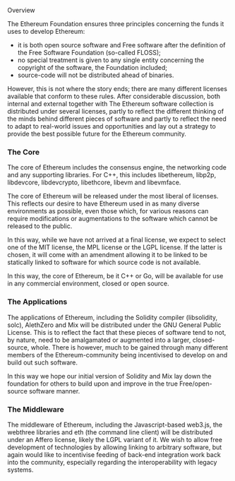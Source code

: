<!-- TITLE: Licensing -->



Overview

The Ethereum Foundation ensures three principles concerning the funds it uses to develop Ethereum:

- it is both open source software and Free software after the definition of the Free Software Foundation (so-called FLOSS);
- no special treatment is given to any single entity concerning the copyright of the software, the Foundation included;
- source-code will not be distributed ahead of binaries.

However, this is not where the story ends; there are many different licenses available that conform to these rules. After considerable discussion, both internal and external together with The Ethereum software collection is distributed under several licenses, partly to reflect the different thinking of the minds behind different pieces of software and partly to reflect the need to adapt to real-world issues and opportunities and lay out a strategy to provide the best possible future for the Ethereum community.

### The Core

The core of Ethereum includes the consensus engine, the networking code and any supporting libraries. For C++, this includes libethereum, libp2p, libdevcore, libdevcrypto, libethcore, libevm and libevmface.

The core of Ethereum will be released under the most liberal of licenses. This reflects our desire to have Ethereum used in as many diverse environments as possible, even those which, for various reasons can require modifications or augmentations to the software which cannot be released to the public.

In this way, while we have not arrived at a final license, we expect to select one of the MIT license, the MPL license or the LGPL license. If the latter is chosen, it will come with an amendment allowing it to be linked to be statically linked to software for which source code is not available.

In this way, the core of Ethereum, be it C++ or Go, will be available for use in any commercial environment, closed or open source. 

### The Applications

The applications of Ethereum, including the Solidity compiler (libsolidity, solc), AlethZero and Mix will be distributed under the GNU General Public License. This is to reflect the fact that these pieces of software tend to not, by nature, need to be amalgamated or augmented into a larger, closed-source, whole. There is however, much to be gained through many different members of the Ethereum-community being incentivised to develop on and build out such software.

In this way we hope our initial version of Solidity and Mix lay down the foundation for others to build upon and improve in the true Free/open-source software manner.

### The Middleware

The middleware of Ethereum, including the Javascript-based web3.js, the webthree libraries and eth (the command line client) will be distributed under an Affero license, likely the LGPL variant of it. We wish to allow free development of technologies by allowing linking to arbitrary software, but again would like to incentivise feeding of back-end integration work back into the community, especially regarding the interoperability with legacy systems.
